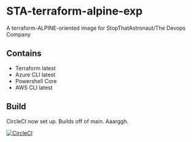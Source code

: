 # STA-terraform-alpine-exp

A terraform-ALPINE-oriented image for StopThatAstronaut/The Devops Company

## Contains

- Terraform latest
- Azure CLI latest
- Powershell Core
- AWS CLI latest

## Build

CircleCI now set up. Builds off of main. Aaarggh.

[![CircleCI](https://circleci.com/gh/stopthatastronaut/ci-images.svg?style=svg)](https://circleci.com/gh/stopthatastronaut/ci-images)
